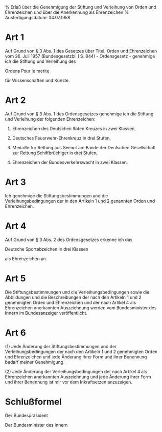 % Erlaß über die Genehmigung der Stiftung und Verleihung von Orden und Ehrenzeichen und über die Anerkennung als Ehrenzeichen
% Ausfertigungsdatum: 04.07.1958
 
# Art 1

Auf Grund von § 3 Abs. 1 des Gesetzes über Titel, Orden und Ehrenzeichen vom 26. Juli 1957 (Bundesgesetzbl. I S. 844) - Ordensgesetz - genehmige ich die Stiftung und Verleihung des

  
Ordens Pour le merite

für Wissenschaften und Künste.

# Art 2

Auf Grund von § 3 Abs. 1 des Ordensgesetzes genehmige ich die Stiftung und Verleihung der folgenden Ehrenzeichen:

1. Ehrenzeichen des Deutschen Roten Kreuzes in zwei Klassen,

2. Deutsches Feuerwehr-Ehrenkreuz in drei Stufen,

3. Medaille für Rettung aus Seenot am Bande der Deutschen Gesellschaft zur Rettung Schiffbrüchiger in drei Stufen,

4. Ehrenzeichen der Bundesverkehrswacht in zwei Klassen.

# Art 3

Ich genehmige die Stiftungsbestimmungen und die Verleihungsbedingungen der in den Artikeln 1 und 2 genannten Orden und Ehrenzeichen.

# Art 4

Auf Grund von § 3 Abs. 2 des Ordensgesetzes erkenne ich das

  
Deutsche Sportabzeichen in drei Klassen

als Ehrenzeichen an.

# Art 5

Die Stiftungsbestimmungen und die Verleihungsbedingungen sowie die Abbildungen und die Beschreibungen der nach den Artikeln 1 und 2 genehmigten Orden und Ehrenzeichen und der nach Artikel 4 als Ehrenzeichen anerkannten Auszeichnung werden vom Bundesminister des Innern im Bundesanzeiger veröffentlicht.

# Art 6

(1) Jede Änderung der Stiftungsbestimmungen und der Verleihungsbedingungen der nach den Artikeln 1 und 2 genehmigten Orden und Ehrenzeichen und jede Änderung ihrer Form und ihrer Benennung bedarf meiner Genehmigung.

(2) Jede Änderung der Verleihungsbedingungen der nach Artikel 4 als Ehrenzeichen anerkannten Auszeichnung und jede Änderung ihrer Form und ihrer Benennung ist mir vor dem Inkraftsetzen anzuzeigen.

# Schlußformel

Der Bundespräsident  

Der Bundesminister des Innern
